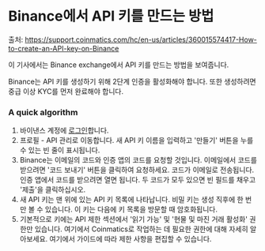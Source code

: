 # Binance에서 API 키를 만드는 방법

출처: https://support.coinmatics.com/hc/en-us/articles/360015574417-How-to-create-an-API-key-on-Binance

이 기사에서는 Binance exchange에서 API 키를 만드는 방법을 보여줍니다.

Binance는 API 키를 생성하기 위해 2단계 인증을 활성화해야 합니다. 또한 생성하려면 중급 이상 KYC를 먼저 완료해야 합니다.



### A quick algorithm

1. 바이낸스 계정에 [로그인](https://accounts.binance.com/en/login)합니다.
2. 프로필 - API 관리로 이동합니다. 새 API 키 이름을 입력하고 '만들기' 버튼을 누를 수 있는 빈 줄이 표시됩니다.
3. Binance는 이메일의 코드와 인증 앱의 코드를 요청할 것입니다. 이메일에서 코드를 받으려면 '코드 보내기' 버튼을 클릭하여 요청하세요. 코드가 이메일로 전송됩니다. 인증 앱에서 코드를 받으려면 열면 됩니다. 두 코드가 모두 있으면 빈 필드를 채우고 '제출'을 클릭하십시오.
4. 새 API 키는 맨 위에 있는 API 키 목록에 나타납니다. 비밀 키는 생성 직후에 한 번만 볼 수 있습니다. 이 키는 다음에 키 목록을 방문할 때 암호화됩니다.
5. 기본적으로 키에는 API 제한 섹션에서 '읽기 가능' 및 '현물 및 마진 거래 활성화' 권한만 있습니다. 여기에서 Coinmatics로 작업하는 데 필요한 권한에 대해 자세히 알아보세요. 여기에서 가이드에 따라 제한 사항을 편집할 수 있습니다.

